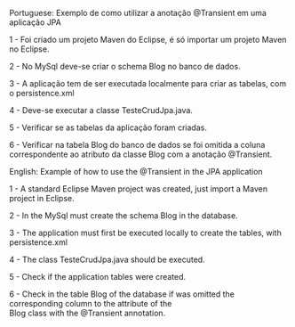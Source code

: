 ﻿Portuguese: Exemplo de como utilizar a anotação @Transient em uma aplicação JPA

1 - Foi criado um projeto Maven do Eclipse, é só importar um projeto Maven no Eclipse.  

2 - No MySql deve-se criar o schema Blog no banco de dados.

3 - A aplicação tem de ser executada localmente para criar as tabelas, com o persistence.xml 

4 - Deve-se executar a classe TesteCrudJpa.java.

5 - Verificar se as tabelas da aplicação foram criadas. 

6 - Verificar na tabela Blog do banco de dados se foi omitida a coluna correspondente ao atributo da 
classe Blog com a anotação @Transient.

English: Example of how to use the @Transient in the JPA application

1 - A standard Eclipse Maven project was created, just import a Maven project in Eclipse.

2 - In the MySql must create the schema Blog in the database. 

3 - The application must first be executed locally to create the tables, with persistence.xml

4 - The class TesteCrudJpa.java should be executed.

5 - Check if the application tables were created.

6 - Check in the table Blog of the database if was omitted the corresponding column to the attribute of the  
Blog class with the @Transient annotation.

